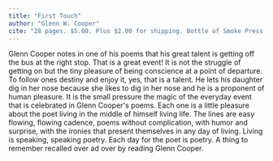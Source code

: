 ```yaml
---
title: "First Touch"
author: "Glenn W. Cooper"
cite: "28 pages. $5.00. Plus $2.00 for shipping. Bottle of Smoke Press, Bill R. Roberts, Editor, 9002 Wilson Drive Dover, Delaware, 19904. www.bospress.net"
---
```


Glenn Cooper notes in one of his poems that his great talent is getting off the bus at the right stop. That is a great event! It is not the struggle of getting on but the tiny pleasure of being conscience at a point of departure. To follow ones destiny and enjoy it, yes, that is a talent. He lets his daughter dig in her nose because she likes to dig in her nose and he is a proponent of human pleasure. It is the small pressure the magic of the everyday event that is celebrated in Glenn Cooper's poems. Each one is a little pleasure about the poet living in the middle of himself living life. The lines are easy flowing, flowing cadence, poems without complication, with humor and surprise, with the ironies that present themselves in any day of living. Living is speaking, speaking poetry. Each day for the poet is poetry. A thing to remember recalled over ad over by reading Glenn Cooper.
